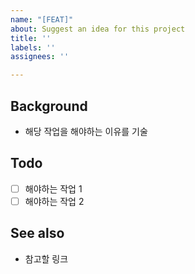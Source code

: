 ```yaml
---
name: "[FEAT]"
about: Suggest an idea for this project
title: ''
labels: ''
assignees: ''

---
```


## Background
 - 해당 작업을 해야하는 이유를 기술
## Todo
 - [ ] 해야하는 작업 1
 - [ ] 해야하는 작업 2
     
## See also
 - 참고할 링크
